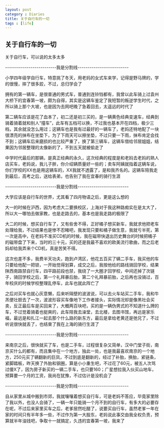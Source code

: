 ```yaml
---
layout: post
category : Diaries
title: 关于自行车的一切
tags : [life]
---
```

## 关于自行车的一切 ##

关于自行车，可以说的太多太多

--------------------------我是分割线--------------------------

小学四年级学自行车，特意挑了冬天，用老妈的女式车来学，记得是野马牌的，学的很慢，摔了很多跤，不过，总归学会了

拥有的第一辆车，是很普通的男式车，普通到连铃铛都有，我曾以此车骑上过袁州大桥下的宜春第一坡，颇为自得，其实是这辆车鉴定了我短暂的叛逆学生时代，之所以骑上那个大坡，也是因为去网吧晚了急着回去，太遥远的时代了 

第二辆车应该是花了血本了，初二还是初三买的，是一辆黄色经典变速车，经典到骑着骑着就和别人“撞车”，此车有五档可以换，不过我也基本开在四档，极少三档，其余就没怎么用过；这辆车也是我有过最好的一辆车了，老妈还特地配了一块很漂亮的抹布在坐垫下，为了下雨天可以擦坐垫，不过只要一下雨，抹布肯定会找不到；这辆车后来磨损的也比较严重了，换了第三辆车，这辆车借给邻居姐姐，结果因为邻居整理的太像新的了，不到五天就被偷走了

中学时代最后的那辆，是真正经典的永久，这次经典的程度是和老妈去老妈的熟人店买车，老妈说，我儿子胖，你介绍辆质量好一些的；卖车阿姨就指着这辆车说，你们学校的XX也是用这辆车的，XX我就不透露了，是和我齐名的。这辆车陪我走到最后，高考之后，送给表弟，也告别了我在宜春的骑行生涯

--------------------------我是分割线--------------------------

大学应该是自行车的世界，尤其看了四月物语之后，更是这么想的

大一的时候在沪西，因为考虑大二要换校区，上海对于我这种路痴实在是太大了，所以大一哪怕去做家教，也是走路去的，基本也是我走路的极限了

大二的时候，想买自行车了，又有些舍不得，正好橘子想买新车，我就求他把老车处理给我，不过结果也是惨不忍睹吧，我发现只要和橘子做生意，我就亏半死，第一次是高中，在老妈不准买CD机的时候，我在磁带快退出历史舞台的时候把橘子的磁带盘了下来，当时的三十元，买的还是我最不喜欢的欧美流行歌曲，而之后老妈却给我弄来个CD机，真是苦笑不得。

这次也差不多，我费半天功夫，跑到卢湾区，他花五百买了辆二手车，我买他的车只要给他配一把锁，一开始觉得划算，成交之后，我按他给的路线骑回学校，结果陕西南路禁自行车，四平路前段也禁，我绕了一大圈才回学校，中间还掉了次链子，骑回学校之后，第一个礼拜暴后胎，第二个礼拜暴前胎，之后再也没骑过，百年校庆的时候学校整理乱停车，此车也就此阵亡了

之后对买车也就心灰意懒，后来听隔壁的波波说，可以去火车站买二手车，我和牛羔便壮胆去了一次，波波形容买车像地下工作者接头，实际情况却是像黑社会买卖，反正最后车是买回来了，大概两百块吧，买的是一辆伪男式的不知道什么牌的车，不过觉着骑着也挺爽的，此车陪我去澡堂，去北楼，去图书馆，再远是家乐福，最远是和扎江一起去那个什么路的新东方，最后是拿给老黄还是弛兄了，不过听说很快就丢了，也结束了我在上海的骑行生涯了

--------------------------我是分割线--------------------------

来南京之后，很快就买了车，也是二手车，过程很复杂又简单，汉中门堂子街，南京买什么的都有，而且集中在一个地方，独此一处，也是我最喜欢南京的一个地方，250元买了辆翻新的巨凤，不过到底是翻新的，经过了补胎，换胎，紧链条，紧脚踏板，昨天换了外胎和钢圈，算是小小重生吧，不过花了60元，被五人次骂过傻X了，因为房子新买的一辆二手车，也只要160；广星想拉我入伙买山地车，预算要一个月的工资，我尚在犹豫，不过估计是没机会了

--------------------------我是分割线--------------------------

自从家里从城中搬到市郊，我就嚷嚷着想买自行车，可是老妈不答应，毕竟家里除了我以外，也没人会骑了，一辆一年只能骑一个月不到的自行车，有多大的必要存在呢，不过后来家里买车之后，老爹居然吃醋了，说要买自行车，虽然老爹一年在家的时间只有半年多一些，不过作为第一大股东，老妈说此事交由我全权负责，预算就半年油钱吧，争取十一就搞定，久违的宜春第一坡，我来了
